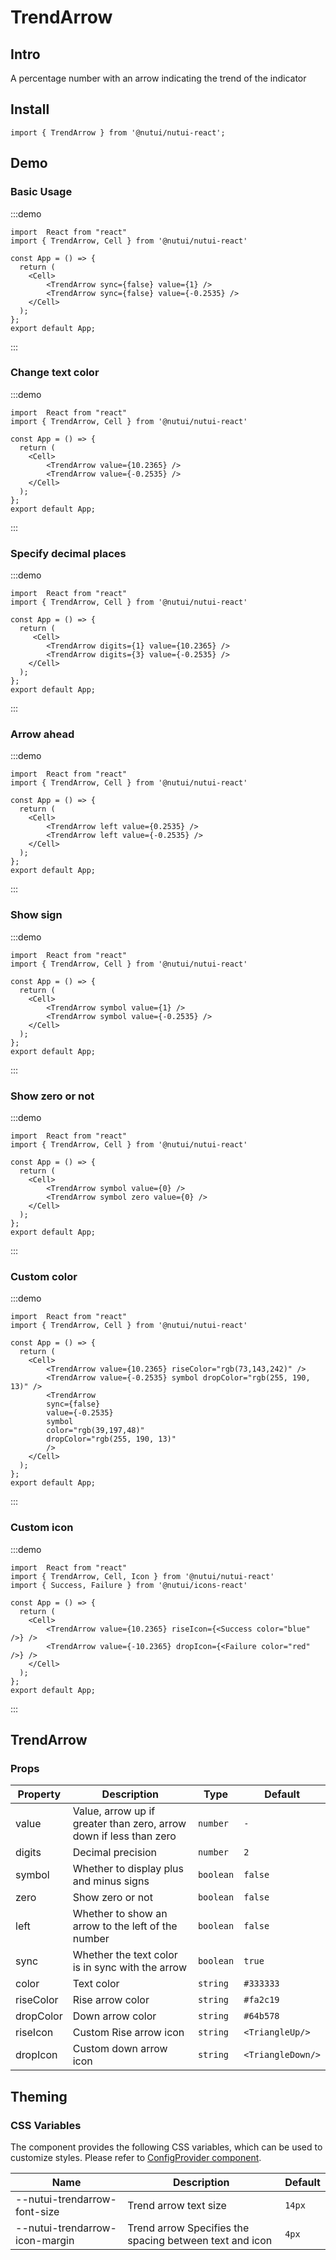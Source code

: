 # TrendArrow

## Intro

A percentage number with an arrow indicating the trend of the indicator

## Install

```tsx
import { TrendArrow } from '@nutui/nutui-react';
```

## Demo

### Basic Usage

:::demo

```tsx
import  React from "react"
import { TrendArrow, Cell } from '@nutui/nutui-react'

const App = () => {
  return (
    <Cell>
        <TrendArrow sync={false} value={1} />
        <TrendArrow sync={false} value={-0.2535} />
    </Cell>
  );
};
export default App;
```

:::

### Change text color

:::demo

```tsx
import  React from "react"
import { TrendArrow, Cell } from '@nutui/nutui-react'

const App = () => {
  return (
    <Cell>
        <TrendArrow value={10.2365} />
        <TrendArrow value={-0.2535} />
    </Cell>
  );
};
export default App;
```

:::

### Specify decimal places

:::demo

```tsx
import  React from "react"
import { TrendArrow, Cell } from '@nutui/nutui-react'

const App = () => {
  return (
     <Cell>
        <TrendArrow digits={1} value={10.2365} />
        <TrendArrow digits={3} value={-0.2535} />
    </Cell>
  );
};
export default App;
```

:::

### Arrow ahead

:::demo

```tsx
import  React from "react"
import { TrendArrow, Cell } from '@nutui/nutui-react'

const App = () => {
  return (
    <Cell>
        <TrendArrow left value={0.2535} />
        <TrendArrow left value={-0.2535} />
    </Cell>
  );
};
export default App;
```

:::

### Show sign

:::demo

```tsx
import  React from "react"
import { TrendArrow, Cell } from '@nutui/nutui-react'

const App = () => {
  return (
    <Cell>
        <TrendArrow symbol value={1} />
        <TrendArrow symbol value={-0.2535} />
    </Cell>
  );
};
export default App;
```

:::

### Show zero or not

:::demo

```tsx
import  React from "react"
import { TrendArrow, Cell } from '@nutui/nutui-react'

const App = () => {
  return (
    <Cell>
        <TrendArrow symbol value={0} />
        <TrendArrow symbol zero value={0} />
    </Cell>
  );
};
export default App;
```

:::

### Custom color

:::demo

```tsx
import  React from "react"
import { TrendArrow, Cell } from '@nutui/nutui-react'

const App = () => {
  return (
    <Cell>
        <TrendArrow value={10.2365} riseColor="rgb(73,143,242)" />
        <TrendArrow value={-0.2535} symbol dropColor="rgb(255, 190, 13)" />
        <TrendArrow
        sync={false}
        value={-0.2535}
        symbol
        color="rgb(39,197,48)"
        dropColor="rgb(255, 190, 13)"
        />
    </Cell>
  );
};
export default App;
```

:::

### Custom icon

:::demo

```tsx
import  React from "react"
import { TrendArrow, Cell, Icon } from '@nutui/nutui-react'
import { Success, Failure } from '@nutui/icons-react'

const App = () => {
  return (
    <Cell>
        <TrendArrow value={10.2365} riseIcon={<Success color="blue" />} />
        <TrendArrow value={-10.2365} dropIcon={<Failure color="red" />} />
    </Cell>
  );
};
export default App;
```

:::

## TrendArrow

### Props

| Property | Description | Type | Default |
| --- | --- | --- | --- |
| value | Value, arrow up if greater than zero, arrow down if less than zero | `number` | `-` |
| digits | Decimal precision | `number` | `2` |
| symbol | Whether to display plus and minus signs | `boolean` | `false` |
| zero | Show zero or not | `boolean` | `false` |
| left | Whether to show an arrow to the left of the number | `boolean` | `false` |
| sync | Whether the text color is in sync with the arrow | `boolean` | `true` |
| color | Text color | `string` | `#333333` |
| riseColor | Rise arrow color | `string` | `#fa2c19` |
| dropColor | Down arrow color | `string` | `#64b578` |
| riseIcon | Custom Rise arrow icon | `string` | `<TriangleUp/>` |
| dropIcon | Custom down arrow icon | `string` | `<TriangleDown/>` |

## Theming

### CSS Variables

The component provides the following CSS variables, which can be used to customize styles. Please refer to [ConfigProvider component](#/en-US/component/configprovider).

| Name | Description | Default |
| --- | --- | --- |
| \--nutui-trendarrow-font-size | Trend arrow text size | `14px` |
| \--nutui-trendarrow-icon-margin | Trend arrow Specifies the spacing between text and icon | `4px` |
